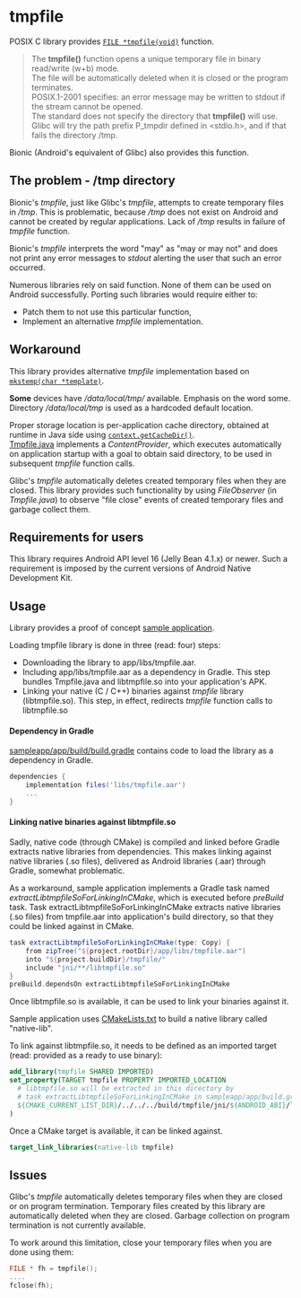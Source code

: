 # tmpfile
POSIX C library provides [`FILE *tmpfile(void)`](https://linux.die.net/man/3/tmpfile) function.
> The **tmpfile()** function opens a unique temporary file in binary read/write (w+b) mode.  
> The file will be automatically deleted when it is closed or the program terminates.  
> POSIX.1-2001 specifies: an error message may be written to stdout if the stream cannot be opened.  
> The standard does not specify the directory that **tmpfile()** will use.  
> Glibc will try the path prefix P_tmpdir defined in <stdio.h>, and if that fails the directory /tmp.

Bionic (Android's equivalent of Glibc) also provides this function.

## The problem - /tmp directory

Bionic's *tmpfile*, just like Glibc's *tmpfile*, attempts to create temporary files in */tmp*.
This is problematic, because */tmp* does not exist on Android and cannot be created by regular applications.
Lack of */tmp* results in failure of *tmpfile* function.

Bionic's *tmpfile* interprets the word "may" as "may or may not" and does not print any error messages to *stdout* alerting the user that such an error occurred.

Numerous libraries rely on said function. None of them can be used on Android successfully.
Porting such libraries would require either to:
* Patch them to not use this particular function,
* Implement an alternative *tmpfile* implementation.

## Workaround
This library provides alternative *tmpfile* implementation based on [```mkstemp(char *template)```](https://linux.die.net/man/3/mkstemp).

**Some** devices have */data/local/tmp/* available. Emphasis on the word some.
Directory */data/local/tmp* is used as a hardcoded default location.

Proper storage location is per-application cache directory, obtained at runtime in Java side using [`context.getCacheDir()`](https://developer.android.com/reference/android/content/Context.html#getCacheDir()).  
[Tmpfile.java](/tmpfile/src/main/java/com/viliussutkus89/tmpfile/Tmpfile.java) implements a *ContentProvider*,
which executes automatically on application startup with a goal to obtain said directory, to be used in subsequent *tmpfile* function calls.

Glibc's *tmpfile* automatically deletes created temporary files when they are closed.
This library provides such functionality by using *FileObserver* (in *Tmpfile.java*) to observe "file close" events of created temporary files and garbage collect them.

## Requirements for users
This library requires Android API level 16 (Jelly Bean 4.1.x) or newer.
Such a requirement is imposed by the current versions of Android Native Development Kit.

## Usage

Library provides a proof of concept [sample application](/sampleapp).

Loading tmpfile library is done in three (read: four) steps:
* Downloading the library to app/libs/tmpfile.aar.
* Including app/libs/tmpfile.aar as a dependency in Gradle. This step bundles Tmpfile.java and libtmpfile.so into your application's APK.
* Linking your native (C / C++) binaries against *tmpfile* library (libtmpfile.so). This step, in effect, redirects *tmpfile* function calls to libtmpfile.so

#### Dependency in Gradle
[sampleapp/app/build/build.gradle](sampleapp/app/build/build.gradle) contains code to load the library as a dependency in Gradle.
```gradle
dependencies {
    implementation files('libs/tmpfile.aar')
    ...
}
```

#### Linking native binaries against libtmpfile.so

Sadly, native code (through CMake) is compiled and linked before Gradle extracts native libraries from dependencies.
This makes linking against native libraries (.so files), delivered as Android libraries (.aar) through Gradle, somewhat problematic.

As a workaround, sample application implements a Gradle task named *extractLibtmpfileSoForLinkingInCMake*, which is executed before *preBuild* task.
Task extractLibtmpfileSoForLinkingInCMake extracts native libraries (.so files) from tmpfile.aar into application's build directory, so that they could be linked against in CMake.
```gradle
task extractLibtmpfileSoForLinkingInCMake(type: Copy) {
    from zipTree("${project.rootDir}/app/libs/tmpfile.aar")
    into "${project.buildDir}/tmpfile/"
    include "jni/**/libtmpfile.so"
}
preBuild.dependsOn extractLibtmpfileSoForLinkingInCMake
```

Once libtmpfile.so is available, it can be used to link your binaries against it.

Sample application uses [CMakeLists.txt](sampleapp/app/src/main/cpp/CMakeLists.txt) to build a native library called "native-lib".

To link against libtmpfile.so, it needs to be defined as an imported target (read: provided as a ready to use binary):
```CMake
add_library(tmpfile SHARED IMPORTED)
set_property(TARGET tmpfile PROPERTY IMPORTED_LOCATION
  # libtmpfile.so will be extracted in this directory by
  # task extractLibtmpfileSoForLinkingInCMake in sampleapp/app/build.gradle
  ${CMAKE_CURRENT_LIST_DIR}/../../../build/tmpfile/jni/${ANDROID_ABI}/libtmpfile.so
)
```

Once a CMake target is available, it can be linked against.
```CMake
target_link_libraries(native-lib tmpfile)
```

## Issues
Glibc's *tmpfile* automatically deletes temporary files when they are closed or on program termination.
Temporary files created by this library are automatically deleted when they are closed.
Garbage collection on program termination is not currently available.

To work around this limitation, close your temporary files when you are done using them:
```C++
FILE * fh = tmpfile();
....
fclose(fh);
```
